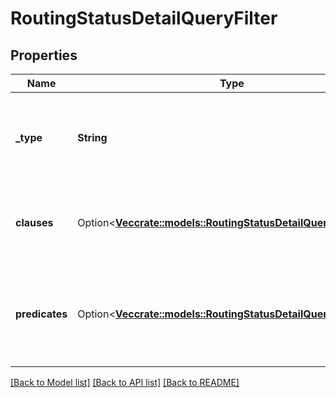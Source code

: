 # RoutingStatusDetailQueryFilter

## Properties

Name | Type | Description | Notes
------------ | ------------- | ------------- | -------------
**_type** | **String** | Boolean operation to apply to the provided predicates and clauses | 
**clauses** | Option<[**Vec<crate::models::RoutingStatusDetailQueryClause>**](RoutingStatusDetailQueryClause.md)> | Boolean 'and/or' logic with up to two-levels of nesting | [optional]
**predicates** | Option<[**Vec<crate::models::RoutingStatusDetailQueryPredicate>**](RoutingStatusDetailQueryPredicate.md)> | Like a three-word sentence: (attribute-name) (operator) (target-value). | [optional]

[[Back to Model list]](../README.md#documentation-for-models) [[Back to API list]](../README.md#documentation-for-api-endpoints) [[Back to README]](../README.md)


